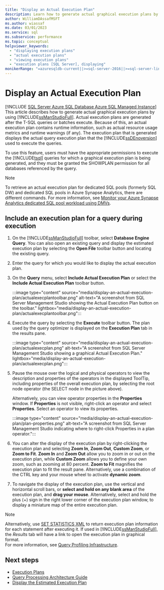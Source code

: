 ```yaml
---
title: "Display an Actual Execution Plan"
description: Learn how to generate actual graphical execution plans by using SQL Server Management Studio. An actual graphical execution plan contains runtime information.
author: WilliamDAssafMSFT
ms.author: wiassaf
ms.date: 03/01/2023
ms.service: sql
ms.subservice: performance
ms.topic: conceptual
helpviewer_keywords:
  - "displaying execution plans"
  - "actual execution plans"
  - "viewing execution plans"
  - "execution plans [SQL Server], displaying"
monikerRange: "=azuresqldb-current||>=sql-server-2016||>=sql-server-linux-2017||=azuresqldb-mi-current"
---
```

# Display an Actual Execution Plan

[!INCLUDE [SQL Server Azure SQL Database Azure SQL Managed Instance](../../includes/applies-to-version/sql-asdb-asdbmi.md)]
This article describes how to generate actual graphical execution plans by using [!INCLUDE[ssManStudioFull](../../includes/ssmanstudiofull-md.md)]. Actual execution plans are generated after the T-SQL queries or batches execute. Because of this, an actual execution plan contains runtime information, such as actual resource usage metrics and runtime warnings (if any). The execution plan that is generated displays the actual query execution plan that the [!INCLUDE[ssDEnoversion](../../includes/ssdenoversion-md.md)] used to execute the queries.

 To use this feature, users must have the appropriate permissions to execute the [!INCLUDE[tsql](../../includes/tsql-md.md)] queries for which a graphical execution plan is being generated, and they must be granted the SHOWPLAN permission for all databases referenced by the query.  

> [!NOTE]
> To retrieve an actual execution plan for dedicated SQL pools (formerly SQL DW) and dedicated SQL pools in Azure Synapse Analytics, there are different commands. For more information, see [Monitor your Azure Synapse Analytics dedicated SQL pool workload using DMVs](/azure/synapse-analytics/sql-data-warehouse/sql-data-warehouse-manage-monitor#monitor-query-execution).

## Include an execution plan for a query during execution

1. On the [!INCLUDE[ssManStudioFull](../../includes/ssmanstudiofull-md.md)] toolbar, select **Database Engine Query**. You can also open an existing query and display the estimated execution plan by selecting the **Open File** toolbar button and locating the existing query. 

1. Enter the query for which you would like to display the actual execution plan.  

1. On the **Query** menu, select **Include Actual Execution Plan** or select the **Include Actual Execution Plan** toolbar button.

    :::image type="content" source="media/display-an-actual-execution-plan/actualexecplantoolbar.png" alt-text="A screenshot from SQL Server Management Studio showing the Actual Execution Plan button on the toolbar." lightbox="media/display-an-actual-execution-plan/actualexecplantoolbar.png":::

1. Execute the query by selecting the **Execute** toolbar button. The plan used by the query optimizer is displayed on the **Execution Plan** tab in the results pane. 

    :::image type="content" source="media/display-an-actual-execution-plan/actualexecplan.png" alt-text="A screenshot from SQL Server Management Studio showing a graphical Actual Execution Plan." lightbox="media/display-an-actual-execution-plan/actualexecplan.png":::

1. Pause the mouse over the logical and physical operators to view the description and properties of the operators in the displayed ToolTip, including properties of the overall execution plan, by selecting the root node operator (the SELECT node in the picture above).   

    Alternatively, you can view operator properties in the **Properties** window. If **Properties** is not visible, right-click an operator and select **Properties**. Select an operator to view its properties.  

    :::image type="content" source="media/display-an-actual-execution-plan/plan-properties.png" alt-text="A screenshot from SQL Server Management Studio indicating where to right-click Properties in a plan operator.":::

1. You can alter the display of the execution plan by right-clicking the execution plan and selecting **Zoom In**, **Zoom Out**, **Custom Zoom**, or **Zoom to Fit**. **Zoom In** and **Zoom Out** allow you to zoom in or out on the execution plan, while **Custom Zoom** allows you to define your own zoom, such as zooming at 80 percent. **Zoom to Fit** magnifies the execution plan to fit the result pane. Alternatively, use a combination of the CTRL key and your mouse wheel to activate **dynamic zoom**.  

1. To navigate the display of the execution plan, use the vertical and horizontal scroll bars, or **select and hold on any blank area** of the execution plan, and **drag your mouse**. Alternatively, select and hold the plus (+) sign in the right lower corner of the execution plan window, to display a miniature map of the entire execution plan.

> [!NOTE] 
> Alternatively, use [SET STATISTICS XML](../../t-sql/statements/set-statistics-xml-transact-sql.md) to return execution plan information for each statement after executing it. If used in [!INCLUDE[ssManStudioFull](../../includes/ssmanstudiofull-md.md)], the *Results* tab will have a link to open the execution plan in graphical format.   
> For more information, see [Query Profiling Infrastructure](../../relational-databases/performance/query-profiling-infrastructure.md).

## Next steps

- [Execution Plans](../../relational-databases/performance/execution-plans.md)
- [Query Processing Architecture Guide](../../relational-databases/query-processing-architecture-guide.md)
- [Display the Estimated Execution Plan](display-the-estimated-execution-plan.md)
